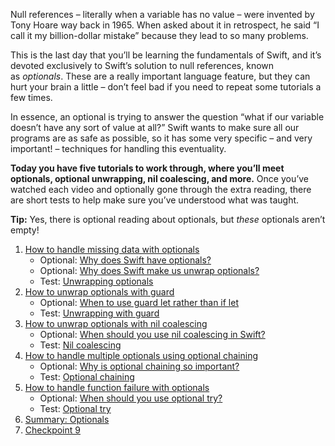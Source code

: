 Null references – literally when a variable has no value – were invented by Tony Hoare way back in 1965. When asked about it in retrospect, he said “I call it my billion-dollar mistake” because they lead to so many problems.

This is the last day that you’ll be learning the fundamentals of Swift, and it’s devoted exclusively to Swift’s solution to null references, known as _optionals_. These are a really important language feature, but they can hurt your brain a little – don’t feel bad if you need to repeat some tutorials a few times.

In essence, an optional is trying to answer the question “what if our variable doesn’t have any sort of value at all?” Swift wants to make sure all our programs are as safe as possible, so it has some very specific – and very important! – techniques for handling this eventuality.

**Today you have five tutorials to work through, where you’ll meet optionals, optional unwrapping, nil coalescing, and more.** Once you’ve watched each video and optionally gone through the extra reading, there are short tests to help make sure you’ve understood what was taught.

**Tip:** Yes, there is optional reading about optionals, but _these_ optionals aren’t empty!

1. [How to handle missing data with optionals](https://www.hackingwithswift.com/quick-start/beginners/how-to-handle-missing-data-with-optionals)
    - Optional: [Why does Swift have optionals?](https://www.hackingwithswift.com/quick-start/understanding-swift/why-does-swift-have-optionals)
    - Optional: [Why does Swift make us unwrap optionals?](https://www.hackingwithswift.com/quick-start/understanding-swift/why-does-swift-make-us-unwrap-optionals)
    - Test: [Unwrapping optionals](https://www.hackingwithswift.com/review/sixty/unwrapping-optionals)
2. [How to unwrap optionals with guard](https://www.hackingwithswift.com/quick-start/beginners/how-to-unwrap-optionals-with-guard)
    - Optional: [When to use guard let rather than if let](https://www.hackingwithswift.com/quick-start/understanding-swift/when-to-use-guard-let-rather-than-if-let)
    - Test: [Unwrapping with guard](https://www.hackingwithswift.com/review/sixty/unwrapping-with-guard)
3. [How to unwrap optionals with nil coalescing](https://www.hackingwithswift.com/quick-start/beginners/how-to-unwrap-optionals-with-nil-coalescing)
    - Optional: [When should you use nil coalescing in Swift?](https://www.hackingwithswift.com/quick-start/understanding-swift/when-should-you-use-nil-coalescing-in-swift)
    - Test: [Nil coalescing](https://www.hackingwithswift.com/review/sixty/nil-coalescing)
4. [How to handle multiple optionals using optional chaining](https://www.hackingwithswift.com/quick-start/beginners/how-to-handle-multiple-optionals-using-optional-chaining)
    - Optional: [Why is optional chaining so important?](https://www.hackingwithswift.com/quick-start/understanding-swift/why-is-optional-chaining-so-important)
    - Test: [Optional chaining](https://www.hackingwithswift.com/review/sixty/optional-chaining)
5. [How to handle function failure with optionals](https://www.hackingwithswift.com/quick-start/beginners/how-to-handle-function-failure-with-optionals)
    - Optional: [When should you use optional try?](https://www.hackingwithswift.com/quick-start/understanding-swift/when-should-you-use-optional-try)
    - Test: [Optional try](https://www.hackingwithswift.com/review/sixty/optional-try)
6. [Summary: Optionals](https://www.hackingwithswift.com/quick-start/beginners/summary-optionals)
7. [Checkpoint 9](https://www.hackingwithswift.com/quick-start/beginners/checkpoint-9)
